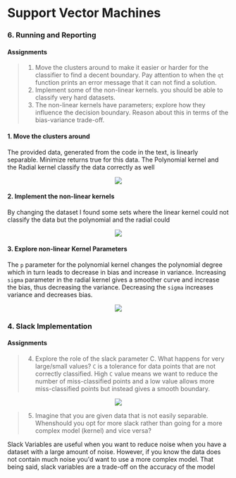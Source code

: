 # Support Vector Machines


### 6. Running and Reporting
#### Assignments
> 1. Move the clusters around to make it easier or harder for the classifier to find a decent boundary. Pay attention to when the `qt` function prints an error message that it can not find a solution.
> 2. Implement some of the non-linear kernels. you should be able to classify very hard datasets.
> 3. The non-linear kernels have parameters; explore how they influence the decision boundary. Reason about this in terms of the bias-variance trade-off.


#### 1. Move the clusters around
The provided data, generated from the code in the text, is linearly separable. Minimize returns true for this data. The Polynomial kernel and the Radial kernel classify the data correctly as well
<p align="center"><img src="https://github.com/sork01/dd2421/pic1.png"></p>

#### 2. Implement the non-linear kernels

By changing the dataset I found some sets where the linear kernel could not classify the data but the polynomial and the radial could
<p align="center"><img src="https://github.com/sork01/dd2421/pic2.png"></p>

#### 3. Explore non-linear Kernel Parameters
The `p` parameter for the polynomial kernel changes the polynomial degree which in turn leads to decrease in bias and increase in variance. Increasing `sigma` parameter in the radial kernel gives a smoother curve and increase the bias, thus decreasing the variance.
Decreasing the `sigma` increases variance and decreases bias.

<p align="center"><img src="https://github.com/sork01/dd2421/pic.gif"></p>

### 4. Slack Implementation
#### Assignments
> 4. Explore the role of the slack parameter C. What happens for very large/small values?
`C` is a tolerance for data points that are not correctly classified. 
High `C` value means we want to reduce the number of miss-classified points and a low value allows more miss-classified points but instead gives a smooth boundary.

<p align="center"><img src="https://github.com/sork01/dd2421/c.png"></p>

> 5. Imagine that you are given data that is not easily separable. Whenshould you opt for more slack rather than going for a more complex model (kernel) and vice versa?

Slack Variables are useful when you want to reduce noise when you have a dataset with a large amount of noise.
However, if you know the data does not contain much noise you'd want to use a more complex model. 
That being said, slack variables are a trade-off on the accuracy of the model

